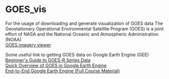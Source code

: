 # GOES_vis
For the usage of downloading and generate visualization of GOES data
The Geostationary Operational Environmental Satellite Program (GOES) is a joint effort of NASA and the National Oceanic and Atmospheric Administration (NOAA)<br/>
[GOES imagery viewer](https://www.star.nesdis.noaa.gov/goes/index.php)<br/>

Some useful link to getting GOES data on Google Earth Engine (GEE)<br/>
[Beginner's Guide to GOES-R Series Data](https://www.goes-r.gov/downloads/resources/documents/Beginners_Guide_to_GOES-R_Series_Data.pdf)  
[Quick Overview of GOES in Google Earth Engine](https://jstnbraaten.medium.com/goes-in-earth-engine-53fbc8783c16)    
[End-to-End Google Earth Engine (Full Course Material)](https://courses.spatialthoughts.com/end-to-end-gee.html#)  
